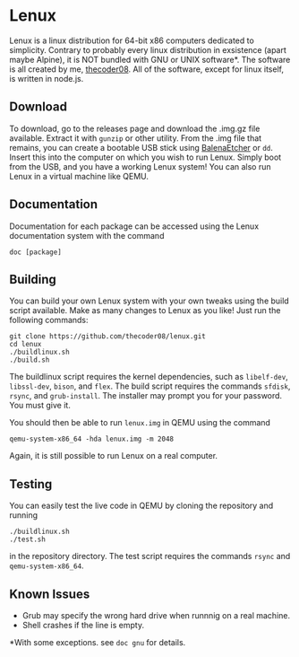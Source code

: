 # Lenux
Lenux is a linux distribution for 64-bit x86 computers dedicated to simplicity. Contrary to probably every linux distribution in exsistence (apart maybe Alpine), it is NOT bundled with GNU or UNIX software*. The software is all created by me, [thecoder08](https://github.com/thecoder08). All of the software, except for linux itself, is written in node.js.
## Download
To download, go to the releases page and download the .img.gz file available. Extract it with `gunzip` or other utility. From the .img file that remains, you can create a bootable USB stick using [BalenaEtcher](https://balena.io/etcher) or `dd`. Insert this into the computer on which you wish to run Lenux. Simply boot from the USB, and you have a working Lenux system! You can also run Lenux in a virtual machine like QEMU.
## Documentation
Documentation for each package can be accessed using the Lenux documentation system with the command
```
doc [package]
```
## Building
You can build your own Lenux system with your own tweaks using the build script available. Make as many changes to Lenux as you like! Just run the following commands:
```shell
git clone https://github.com/thecoder08/lenux.git
cd lenux
./buildlinux.sh
./build.sh
```
The buildlinux script requires the kernel dependencies, such as `libelf-dev`, `libssl-dev`, `bison`, and `flex`. The build script requires the commands `sfdisk`, `rsync`, and `grub-install`.
The installer may prompt you for your password. You must give it.

You should then be able to run `lenux.img` in QEMU using the command
```shell
qemu-system-x86_64 -hda lenux.img -m 2048
```
Again, it is still possible to run Lenux on a real computer.
## Testing
You can easily test the live code in QEMU by cloning the repository and running
```
./buildlinux.sh
./test.sh
```
in the repository directory. The test script requires the commands `rsync` and `qemu-system-x86_64`.
## Known Issues
* Grub may specify the wrong hard drive when runnnig on a real machine.
* Shell crashes if the line is empty.

*With some exceptions. see `doc gnu` for details.
